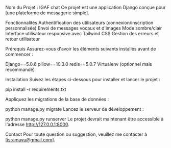 Nom du Projet : IGAF chat
Ce projet est une application Django conçue pour [une plateforme de messagerie simple].

Fonctionnalités
Authentification des utilisateurs (connexion/inscription personnalisée)
Envoi de messages vocaux et d'images
Mode sombre/clair
Interface utilisateur responsive avec Tailwind CSS
Gestion des erreurs et retour utilisateur

Prérequis
Assurez-vous d'avoir les éléments suivants installés avant de commencer :


Django==5.0.6
pillow==10.3.0
redis==5.0.7
Virtualenv (optionnel mais recommandé)

Installation
Suivez les étapes ci-dessous pour installer et lancer le projet :

pip install -r requirements.txt

Appliquez les migrations de la base de données :


python manage.py migrate
Lancez le serveur de développement :

python manage.py runserver
Le projet devrait maintenant être accessible à l'adresse http://127.0.0.1:8000.



Contact
Pour toute question ou suggestion, veuillez me contacter à [isramavu@gmail.com].
